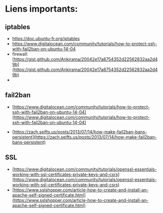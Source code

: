 # Liens importants:

## iptables

- https://doc.ubuntu-fr.org/iptables
- https://www.digitalocean.com/community/tutorials/how-to-protect-ssh-with-fail2ban-on-ubuntu-14-04
- firewall: [https://gist.github.com/Ankirama/20042e17a8754352d22562832aa2d49b](https://gist.github.com/Ankirama/20042e17a8754352d22562832aa2d49b)
- ​

## fail2ban

- [https://www.digitalocean.com/community/tutorials/how-to-protect-ssh-with-fail2ban-on-ubuntu-14-04](https://www.digitalocean.com/community/tutorials/how-to-protect-ssh-with-fail2ban-on-ubuntu-14-04)


- [https://zach.seifts.us/posts/2013/07/14/how-make-fail2ban-bans-persistent](https://zach.seifts.us/posts/2013/07/14/how-make-fail2ban-bans-persistent)

## SSL

- [https://www.digitalocean.com/community/tutorials/openssl-essentials-working-with-ssl-certificates-private-keys-and-csrs](https://www.digitalocean.com/community/tutorials/openssl-essentials-working-with-ssl-certificates-private-keys-and-csrs)
- [https://www.sslshopper.com/article-how-to-create-and-install-an-apache-self-signed-certificate.html](https://www.sslshopper.com/article-how-to-create-and-install-an-apache-self-signed-certificate.html)